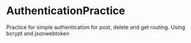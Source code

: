 # AuthenticationPractice
Practice for simple authentication for post, delete and get routing. Using bcrypt and jsonwebtoken

